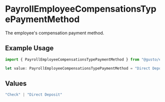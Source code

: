 # PayrollEmployeeCompensationsTypePaymentMethod

The employee's compensation payment method.

## Example Usage

```typescript
import { PayrollEmployeeCompensationsTypePaymentMethod } from "@gusto/embedded-api/models/components/payrollemployeecompensationstype.js";

let value: PayrollEmployeeCompensationsTypePaymentMethod = "Direct Deposit";
```

## Values

```typescript
"Check" | "Direct Deposit"
```